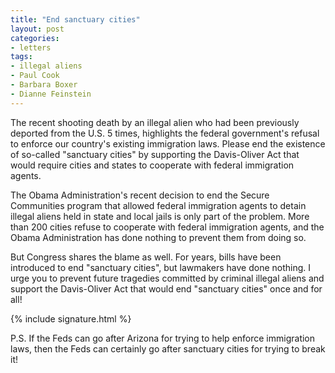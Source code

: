 ```yaml
---
title: "End sanctuary cities"
layout: post
categories:
- letters
tags:
- illegal aliens
- Paul Cook
- Barbara Boxer
- Dianne Feinstein
---
```


The recent shooting death by an illegal alien who had been previously deported from the U.S. 5 times, highlights the federal government's refusal to enforce our country's existing immigration laws. Please end the existence of so-called "sanctuary cities" by supporting the Davis-Oliver Act that would require cities and states to cooperate with federal immigration agents.

The Obama Administration's recent decision to end the Secure Communities program that allowed federal immigration agents to detain illegal aliens held in state and local jails is only part of the problem. More than 200 cities refuse to cooperate with federal immigration agents, and the Obama Administration has done nothing to prevent them from doing so.

But Congress shares the blame as well. For years, bills have been introduced to end "sanctuary cities", but lawmakers have done nothing. I urge you to prevent future tragedies committed by criminal illegal aliens and support the Davis-Oliver Act that would end "sanctuary cities" once and for all!

{% include signature.html %}

P.S. If the Feds can go after Arizona for trying to help enforce immigration laws, then the Feds can certainly go after sanctuary cities for trying to break it!